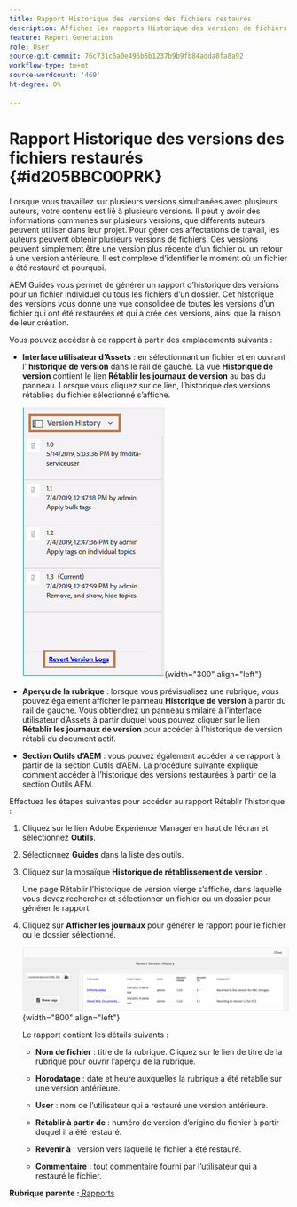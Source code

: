 ```yaml
---
title: Rapport Historique des versions des fichiers restaurés
description: Affichez les rapports Historique des versions de fichiers restaurés dans AEM Guides. Découvrez comment accéder aux journaux de version rétablie à partir de l’interface utilisateur d’Assets, de l’aperçu de la rubrique et de la sélection des outils d’AEM.
feature: Report Generation
role: User
source-git-commit: 76c731c6a0e496b5b1237b9b9fb84adda8fa8a92
workflow-type: tm+mt
source-wordcount: '469'
ht-degree: 0%

---
```


# Rapport Historique des versions des fichiers restaurés {#id205BBC00PRK}

Lorsque vous travaillez sur plusieurs versions simultanées avec plusieurs auteurs, votre contenu est lié à plusieurs versions. Il peut y avoir des informations communes sur plusieurs versions, que différents auteurs peuvent utiliser dans leur projet. Pour gérer ces affectations de travail, les auteurs peuvent obtenir plusieurs versions de fichiers. Ces versions peuvent simplement être une version plus récente d’un fichier ou un retour à une version antérieure. Il est complexe d’identifier le moment où un fichier a été restauré et pourquoi.

AEM Guides vous permet de générer un rapport d’historique des versions pour un fichier individuel ou tous les fichiers d’un dossier. Cet historique des versions vous donne une vue consolidée de toutes les versions d’un fichier qui ont été restaurées et qui a créé ces versions, ainsi que la raison de leur création.

Vous pouvez accéder à ce rapport à partir des emplacements suivants :

- **Interface utilisateur d’Assets** : en sélectionnant un fichier et en ouvrant l’ **historique de version** dans le rail de gauche. La vue **Historique de version** contient le lien **Rétablir les journaux de version** au bas du panneau. Lorsque vous cliquez sur ce lien, l’historique des versions rétablies du fichier sélectionné s’affiche.

  ![](images/revert-log-from-assets-ui.png){width="300" align="left"}

- **Aperçu de la rubrique** : lorsque vous prévisualisez une rubrique, vous pouvez également afficher le panneau **Historique de version** à partir du rail de gauche. Vous obtiendrez un panneau similaire à l’interface utilisateur d’Assets à partir duquel vous pouvez cliquer sur le lien **Rétablir les journaux de version** pour accéder à l’historique de version rétabli du document actif.

- **Section Outils d’AEM** : vous pouvez également accéder à ce rapport à partir de la section Outils d’AEM. La procédure suivante explique comment accéder à l’historique des versions restaurées à partir de la section Outils AEM.


Effectuez les étapes suivantes pour accéder au rapport Rétablir l’historique :

1. Cliquez sur le lien Adobe Experience Manager en haut de l’écran et sélectionnez **Outils**.

1. Sélectionnez **Guides** dans la liste des outils.

1. Cliquez sur la mosaïque **Historique de rétablissement de version** .

   Une page Rétablir l’historique de version vierge s’affiche, dans laquelle vous devez rechercher et sélectionner un fichier ou un dossier pour générer le rapport.

1. Cliquez sur **Afficher les journaux** pour générer le rapport pour le fichier ou le dossier sélectionné.

   ![](images/revert-version-history-report.png){width="800" align="left"}

   Le rapport contient les détails suivants :

   - **Nom de fichier** : titre de la rubrique. Cliquez sur le lien de titre de la rubrique pour ouvrir l’aperçu de la rubrique.

   - **Horodatage** : date et heure auxquelles la rubrique a été rétablie sur une version antérieure.

   - **User** : nom de l’utilisateur qui a restauré une version antérieure.

   - **Rétablir à partir de** : numéro de version d’origine du fichier à partir duquel il a été restauré.

   - **Revenir à** : version vers laquelle le fichier a été restauré.

   - **Commentaire** : tout commentaire fourni par l’utilisateur qui a restauré le fichier.


**Rubrique parente :**[ Rapports](reports-intro.md)
